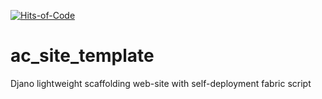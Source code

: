 [![Hits-of-Code](https://hitsofcode.com/github/testpass1982/ac_template_site)](https://hitsofcode.com/view/github/testpass1982/ac_template_site)


# ac_site_template
Djano lightweight scaffolding web-site with self-deployment fabric script
